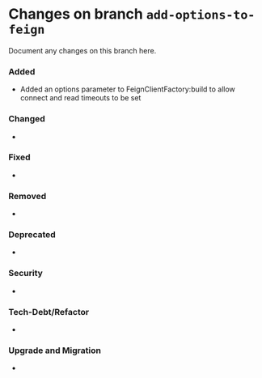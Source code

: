 # Changes on branch `add-options-to-feign`
Document any changes on this branch here.
### Added
- Added an options parameter to FeignClientFactory:build to allow connect and read timeouts to be set

### Changed
- 

### Fixed
- 

### Removed
- 

### Deprecated
- 

### Security
- 

### Tech-Debt/Refactor
- 

### Upgrade and Migration
- 
